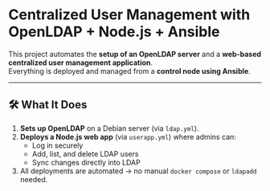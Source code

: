 # Centralized User Management with OpenLDAP + Node.js + Ansible

This project automates the **setup of an OpenLDAP server** and a **web-based centralized user management application**.  
Everything is deployed and managed from a **control node using Ansible**.  

---

## 🛠️ What It Does
1. **Sets up OpenLDAP** on a Debian server (via `ldap.yml`).  
2. **Deploys a Node.js web app** (via `userapp.yml`) where admins can:
   - Log in securely
   - Add, list, and delete LDAP users
   - Sync changes directly into LDAP
3. All deployments are automated → no manual `docker compose` or `ldapadd` needed.

